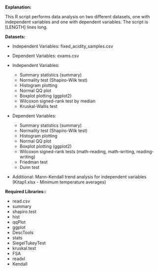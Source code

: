 **Explanation:**

This R script performs data analysis on two different datasets, one with independent variables and one with dependent variables. The script is [LENGTH] lines long.

**Datasets:**

* Independent Variables: fixed_acidity_samples.csv
* Dependent Variables: exams.csv

* Independent Variables:
  * Summary statistics (summary)
  * Normality test (Shapiro-Wilk test)
  * Histogram plotting
  * Normal QQ plot
  * Boxplot plotting (ggplot2)
  * Wilcoxon signed-rank test by median
  * Kruskal-Wallis test
* Dependent Variables:
  * Summary statistics (summary)
  * Normality test (Shapiro-Wilk test)
  * Histogram plotting
  * Normal QQ plot
  * Boxplot plotting (ggplot2)
  * Wilcoxon signed-rank tests (math-reading, math-writing, reading-writing)
  * Friedman test
  * Dunn test
* Additional: Mann-Kendall trend analysis for independent variables (Kitap1.xlsx - Minimum temperature averages)

**Required Libraries::**

* read.csv
* summary
* shapiro.test
* hist
*  qqPlot
*  ggplot
*  DescTools
* stats
* SiegelTukeyTest
* kruskal.test
* FSA
* readxl
* Kendall
